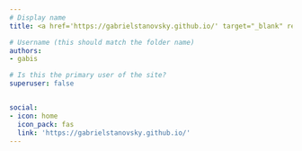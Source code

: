 ```yaml
---
# Display name
title: <a href='https://gabrielstanovsky.github.io/' target="_blank" rel="noopener noreferrer">Gabi Stanovsky</a>

# Username (this should match the folder name)
authors:
- gabis

# Is this the primary user of the site?
superuser: false


social:
- icon: home
  icon_pack: fas
  link: 'https://gabrielstanovsky.github.io/'
---
```

